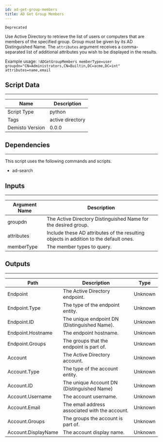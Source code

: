```yaml
---
id: ad-get-group-members
title: AD Get Group Members
---
```


`Deprecated`

Use Active Directory to retrieve the list of users or computers that are members of the specified group. Group must be given by its AD Distinguished Name. The `attributes` argument receives a comma-separated list of additional attributes you wish to be displayed in the results.

Example usage: `!ADGetGroupMembers memberType=user groupdn="CN=Administrators,CN=Builtin,DC=acme,DC=int" attributes=name,email`

## Script Data
---

| **Name** | **Description** |
| --- | --- |
| Script Type | python |
| Tags | active directory |
| Demisto Version | 0.0.0 |

## Dependencies
---
This script uses the following commands and scripts.
* ad-search

## Inputs
---

| **Argument Name** | **Description** |
| --- | --- |
| groupdn | The Active Directory Distinguished Name for the desired group. |
| attributes | Include these AD attributes of the resulting objects in addition to the default ones. |
| memberType | The member types to query.  |

## Outputs
---

| **Path** | **Description** | **Type** |
| --- | --- | --- |
| Endpoint | The Active Directory endpoint. | Unknown |
| Endpoint.Type | The type of the endpoint entity. | Unknown |
| Endpoint.ID | The unique endpoint DN (Distinguished Name). | Unknown |
| Endpoint.Hostname | The endpoint hostname. | Unknown |
| Endpoint.Groups | The groups that the endpoint is part of. | Unknown |
| Account | The Active Directory account. | Unknown |
| Account.Type | The type of the account entity. | Unknown |
| Account.ID | The unique Account DN (Distinguished Name) | Unknown |
| Account.Username | The account username. | Unknown |
| Account.Email | The email address associated with the account. | Unknown |
| Account.Groups | The groups the account is part of. | Unknown |
| Account.DisplayName | The account display name. | Unknown | 
